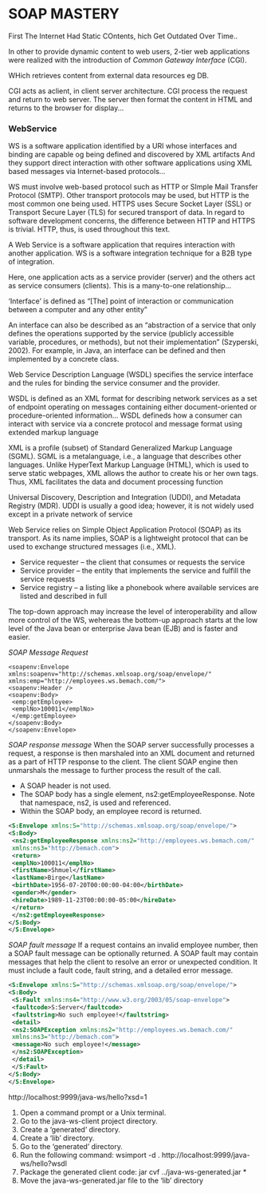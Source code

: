 # SOAP MASTERY

First The Internet Had Static COntents, hich Get Outdated Over Time..

In other to provide dynamic content to web users, 2-tier web applications were realized with the introduction of 
*Common Gateway Interface* (CGI). 

WHich retrieves content from external data resources eg DB.

CGI acts as aclient, in client server architecture. 
CGI process the request and return to web server. 
The server then format the content in HTML and returns to the browser for
display...

### WebService

WS is a software application identified by a URI whose interfaces and binding
are capable og being defined and discovered by XML artifacts
And they support direct interaction with other software applications using
XML based messages via Internet-based protocols...

WS must involve web-based protocol such as HTTP 
or SImple Mail Transfer Protocol (SMTP). Other transport protocols may 
be used, but HTTP is the most common one being used. HTTPS
uses Secure Socket Layer (SSL) or Transport Secure Layer (TLS) 
for secured transport of data. In regard
to software development concerns, the difference between HTTP 
and HTTPS is trivial. HTTP, thus, is
used throughout this text.

A Web Service is a software application that requires interaction 
with another application. WS is a software integration technique for 
a B2B type of integration.

Here, one application acts as a service
provider (server) and the others act as service consumers (clients).
This is a many-to-one relationship...

‘Interface’ is defined as “[The] point of interaction or communication
between a computer and any other
entity”

An interface can also be described as an “abstraction of a
service that only defines the operations supported by the service 
(publicly accessible variable, procedures,
or methods), but not their implementation” (Szyperski, 2002).
For example, in Java, an interface can be
defined and then implemented by a concrete class. 

Web Service Description Language (WSDL) specifies the service 
interface and the rules for binding the
service consumer and the provider.

WSDL is defined as an XML format for describing network services as a set
of endpoint operating on messages containing either document-oriented or
procedure-oriented information...
WSDL defineds how a consumer can interact with service via a 
concrete protocol and message format using extended markup language

XML is a profile (subset) of Standard Generalized Markup Language (SGML).
SGML is a metalanguage,  i.e., a language that describes other languages.
Unlike HyperText Markup Language (HTML), which is
used to serve static webpages, XML allows the author to create his or
her own tags. Thus, XML facilitates
the data and document processing function

Universal Discovery, Description and
Integration (UDDI), and Metadata Registry (MDR). UDDI is usually a 
good idea; however, it is not
widely used except in a private network of service

Web Service relies on Simple Object Application Protocol (SOAP) as its 
transport. 
As its name implies,
SOAP is a lightweight protocol that can be used to 
exchange structured messages (i.e., XML).

- Service requester – the client that consumes or requests the service
- Service provider – the entity that implements the service and fulfill the service requests
- Service registry – a listing like a phonebook where available services are 
listed and described in full


The top-down approach may increase the level of interoperability 
and allow more control of the WS, wehereas the bottom-up approach 
starts at the low level of the Java bean or enterprise Java bean
(EJB) and is faster and easier.


*SOAP Message Request*
```
<soapenv:Envelope xmlns:soapenv="http://schemas.xmlsoap.org/soap/envelope/"
xmlns:emp="http://employees.ws.bemach.com/">
<soapenv:Header />
<soapenv:Body>
 <emp:getEmployee>
 <emplNo>100011</emplNo>
 </emp:getEmployee>
</soapenv:Body>
</soapenv:Envelope>
```

*SOAP response message*
When the SOAP server successfully processes a request, a response is then marshaled into an XML
document and returned as a part of HTTP response to the client.
The client SOAP engine then unmarshals 
the message to further process the result of the call.

* A SOAP header is not used.
* The SOAP body has a single element, ns2:getEmployeeResponse.
Note that namespace, ns2, is used and referenced.
* Within the SOAP body, an employee record is returned.

```xml
<S:Envelope xmlns:S="http://schemas.xmlsoap.org/soap/envelope/">
<S:Body>
 <ns2:getEmployeeResponse xmlns:ns2="http://employees.ws.bemach.com/"
 xmlns:ns3="http://bemach.com">
 <return>
 <emplNo>100011</emplNo>
 <firstName>Shmuel</firstName>
 <lastName>Birge</lastName>
 <birthDate>1956-07-20T00:00:00-04:00</birthDate>
 <gender>M</gender>
 <hireDate>1989-11-23T00:00:00-05:00</hireDate>
 </return>
 </ns2:getEmployeeResponse>
</S:Body>
</S:Envelope>
```

*SOAP fault message*
If a request contains an invalid employee number, then a SOAP fault 
message can be optionally returned.
A SOAP fault may contain messages that help the client to 
resolve an error or unexpected condition. It
must include a fault code, fault string, and a detailed error message.

```xml
<S:Envelope xmlns:S="http://schemas.xmlsoap.org/soap/envelope/">
<S:Body>
 <S:Fault xmlns:ns4="http://www.w3.org/2003/05/soap-envelope">
 <faultcode>S:Server</faultcode>
 <faultstring>No such employee!</faultstring>
 <detail>
 <ns2:SOAPException xmlns:ns2="http://employees.ws.bemach.com/"
 xmlns:ns3="http://bemach.com">
 <message>No such employee!</message>
 </ns2:SOAPException>
 </detail>
 </S:Fault>
</S:Body>
</S:Envelope>
```

http://localhost:9999/java-ws/hello?xsd=1


1. Open a command prompt or a Unix terminal.
2. Go to the java-ws-client project directory.
3. Create a ‘generated’ directory.
4. Create a ‘lib’ directory.
5. Go to the ‘generated’ directory.
6. Run the following command:
wsimport -d . http://localhost:9999/java-ws/hello?wsdl
7. Package the generated client code:
jar cvf ../java-ws-generated.jar *
8. Move the java-ws-generated.jar file to the ‘lib’ directory